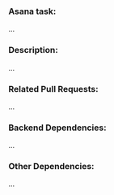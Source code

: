 ### Asana task:
...

### Description:
...

### Related Pull Requests:
...

### Backend Dependencies:
...

### Other Dependencies:
...

